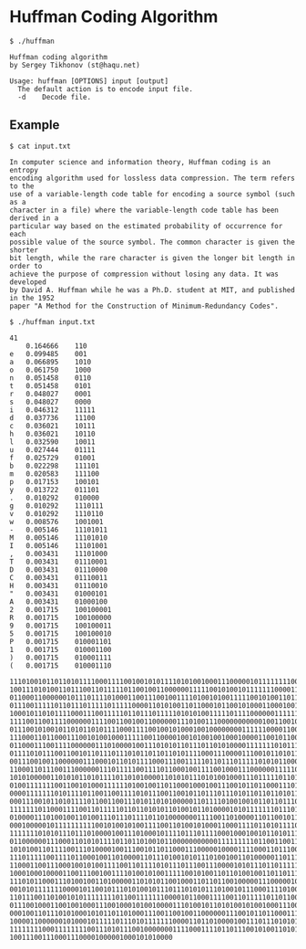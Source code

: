 # Huffman Coding Algorithm

    $ ./huffman

    Huffman coding algorithm
    by Sergey Tikhonov (st@haqu.net)

    Usage: huffman [OPTIONS] input [output]
      The default action is to encode input file.
      -d	Decode file.

## Example

    $ cat input.txt
    
    In computer science and information theory, Huffman coding is an entropy
    encoding algorithm used for lossless data compression. The term refers to the
    use of a variable-length code table for encoding a source symbol (such as a
    character in a file) where the variable-length code table has been derived in a
    particular way based on the estimated probability of occurrence for each
    possible value of the source symbol. The common character is given the shorter
    bit length, while the rare character is given the longer bit length in order to 
    achieve the purpose of compression without losing any data. It was developed 
    by David A. Huffman while he was a Ph.D. student at MIT, and published in the 1952 
    paper "A Method for the Construction of Minimum-Redundancy Codes".
    
    $ ./huffman input.txt
    
    41
     	0.164666	110
    e	0.099485	001
    a	0.066895	1010
    o	0.061750	1000
    n	0.051458	0110
    t	0.051458	0101
    r	0.048027	0001
    s	0.048027	0000
    i	0.046312	11111
    d	0.037736	11100
    c	0.036021	10111
    h	0.036021	10110
    l	0.032590	10011
    u	0.027444	01111
    f	0.025729	01001
    b	0.022298	111101
    m	0.020583	111100
    p	0.017153	100101
    y	0.013722	011101
    .	0.010292	010000
    g	0.010292	1110111
    v	0.010292	1110110
    w	0.008576	1001001
    -	0.005146	11101011
    M	0.005146	11101010
    I	0.005146	11101001
    ,	0.003431	11101000
    T	0.003431	01110001
    D	0.003431	01110000
    C	0.003431	01110011
    H	0.003431	01110010
    "	0.003431	01000101
    A	0.003431	01000100
    2	0.001715	100100001
    R	0.001715	100100000
    9	0.001715	100100011
    5	0.001715	100100010
    P	0.001715	010001101
    1	0.001715	010001100
    )	0.001715	010001111
    (	0.001715	010001110

    11101001011011010111100011110010010101111010100100011100000101111111100101101011
    10011101010011011100110111110110010011000000111110010100101111111000011011001011
    01100011000000101110111101000110011100100111101001010011111001010011011010111100
    01110011111011011101111101111100001101010011011000101100101000110001001010111011
    10001011010111100011100111110110111011111010101001111101111000000111111010110110
    11110011001111000000111100110010011000000111010011100000000000100110010000000011
    01110010100101101011010111100011110010010100010010000000011111100001100100001100
    11100011011000111001010010001111100110000100101001001000100001100101100011001011
    01100011100111100000011101000010011101010110111011010100001111111010111101100110
    01111010111001100101101110111010110110110101111000111000011100101101011110110011
    00111001001100000011100010110101111000111001111101101110111110101011000001000011
    11000110111001110000001110111110011110110001001111001000111000000111110111101101
    10101000001101010110101111011010100001101010111010100100011101111101101101010110
    01001111111001100101000111111010010011011000100010011100101101100011101110110101
    00001111111010111101100110011110101110011001011011101110101101101101011110001110
    00011100101101011110110011001110101101010000011011110100100101101101110000100011
    11111110110001111001101111101101101010110100101101000010101111111011101111100111
    01000011101001001101001110111011110110100000001111001101000011011001011011000111
    00010000010111111111100101001010011110011010010100011000111101101011110111111100
    11111110101011101110100001001110100010111101110111100010001001011010111001110010
    01100000011100011010101111011011010010110000000000011111111101100110011101110110
    10101001101111001110100001001110010110110001110000010000111100011011100111000000
    11101111100111101100010011010000110111010010101110100100110100000110111000011110
    11000110011100010010100111100110111101011101110011100001010111011011111111001100
    10001000100001100111001001111010010100111110010100110110100100110110111111001100
    11101011000111010010011010000011010101100100011011011001000001110000010000110000
    00101011111110000101100101110101001011101110101011101001011100011110100011010100
    11011100110100101011111111011001111111000010110001111001101111101101100101101100
    01110010001100100100011100100010100100001110100101101010010100100011100100010101
    00010011011101010001010110110100011100110010011000000111001011011000111001110011
    10000110000001010001011111011101011111110000110110100001001110111010101111101101
    11111111000111111110011101011100100000001111000111101101110010100110101110111011
    1001110011100011100001000001000101010000
